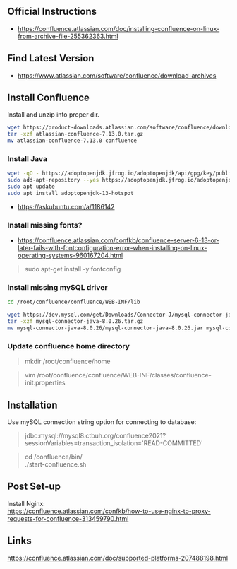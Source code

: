## Official Instructions

- https://confluence.atlassian.com/doc/installing-confluence-on-linux-from-archive-file-255362363.html

## Find Latest Version

- https://www.atlassian.com/software/confluence/download-archives

## Install Confluence

Install and unzip into proper dir.

```bash
wget https://product-downloads.atlassian.com/software/confluence/downloads/atlassian-confluence-7.13.0.tar.gz
tar -xzf atlassian-confluence-7.13.0.tar.gz
mv atlassian-confluence-7.13.0 confluence
```

### Install Java

```bash
wget -qO - https://adoptopenjdk.jfrog.io/adoptopenjdk/api/gpg/key/public | sudo apt-key add -
sudo add-apt-repository --yes https://adoptopenjdk.jfrog.io/adoptopenjdk/deb/
sudo apt update
sudo apt install adoptopenjdk-13-hotspot
``` 

- https://askubuntu.com/a/1186142

### Install missing fonts?

- https://confluence.atlassian.com/confkb/confluence-server-6-13-or-later-fails-with-fontconfiguration-error-when-installing-on-linux-operating-systems-960167204.html

> sudo apt-get install -y fontconfig

### Install missing mySQL driver

```bash
cd /root/confluence/confluence/WEB-INF/lib

wget https://dev.mysql.com/get/Downloads/Connector-J/mysql-connector-java-8.0.26.tar.gz
tar -xzf mysql-connector-java-8.0.26.tar.gz
mv mysql-connector-java-8.0.26/mysql-connector-java-8.0.26.jar mysql-connector-java-8.0.26.jar
```

### Update confluence home directory

> mkdir /root/confluence/home

> vim /root/confluence/confluence/WEB-INF/classes/confluence-init.properties

## Installation

Use mySQL connection string option for connecting to database:  
> jdbc:mysql://mysql8.ctbuh.org/confluence2021?sessionVariables=transaction_isolation='READ-COMMITTED'

> cd /confluence/bin/  
> ./start-confluence.sh

## Post Set-up

Install Nginx:  
https://confluence.atlassian.com/confkb/how-to-use-nginx-to-proxy-requests-for-confluence-313459790.html

## Links

https://confluence.atlassian.com/doc/supported-platforms-207488198.html

